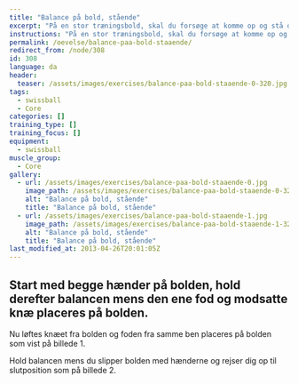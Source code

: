 ```yaml
---
title: "Balance på bold, stående"
excerpt: "På en stor træningsbold, skal du forsøge at komme op og stå og holde balancen."
instructions: "På en stor træningsbold, skal du forsøge at komme op og stå og holde balancen."
permalink: /oevelse/balance-paa-bold-staaende/
redirect_from: /node/308
id: 308
language: da
header:
  teaser: /assets/images/exercises/balance-paa-bold-staaende-0-320.jpg
tags:
  - swissball
  - Core
categories: []
training_type: [] 
training_focus: []
equipment:
  - swissball
muscle_group:
  - Core
gallery:
  - url: /assets/images/exercises/balance-paa-bold-staaende-0.jpg
    image_path: /assets/images/exercises/balance-paa-bold-staaende-0-320.jpg
    alt: "Balance på bold, stående"
    title: "Balance på bold, stående"
  - url: /assets/images/exercises/balance-paa-bold-staaende-1.jpg
    image_path: /assets/images/exercises/balance-paa-bold-staaende-1-320.jpg
    alt: "Balance på bold, stående"
    title: "Balance på bold, stående"
last_modified_at: 2013-04-26T20:01:05Z
---
```


Start med begge hænder på bolden, hold derefter balancen mens den ene fod og modsatte knæ placeres på bolden. 
--------------------------------------------------------------------------------------------------------------

Nu løftes knæet fra bolden og foden fra samme ben placeres på bolden som vist på billede 1.

Hold balancen mens du slipper bolden med hænderne og rejser dig op til slutposition som på billede 2.

